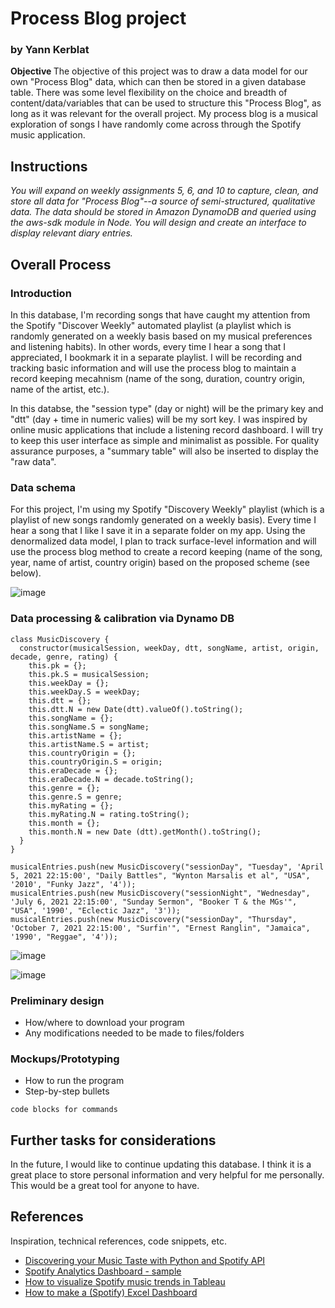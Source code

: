 # Process Blog project
### by Yann Kerblat

<strong>Objective </strong> The objective of this project was to draw a data model for our own "Process Blog" data, which can then be stored in a given database table. There was some level flexibility on the choice and breadth of content/data/variables that can be used to structure this "Process Blog", as long as it was relevant for the overall project. My process blog is a musical exploration of songs I have randomly come across through the Spotify music application. 


## Instructions

<em> You will expand on weekly assignments 5, 6, and 10 to capture, clean, and store all data for "Process Blog"--a source of semi-structured, qualitative data. The data should be stored in Amazon DynamoDB and queried using the aws-sdk module in Node. You will design and create an interface to display relevant diary entries. </em>


<!-- Similar to the AA meeting process, what is important in this conceptual work is to provide the user the ability to filter, explore, sort different dataseets on an interface that is able to update information on a regular basis whilst displaying quantitative and qualitative ratings of song
 -->

## Overall Process

### Introduction

In this database, I'm recording songs that have caught my attention from the Spotify "Discover Weekly" automated playlist (a playlist which is randomly generated on a weekly basis based on my musical preferences and listening habits). In other words, every time I hear a song that I appreciated, I bookmark it in a separate playlist. I will be recording and tracking basic information and will use the process blog to maintain a record keeping mecahnism (name of the song, duration, country origin, name of the artist, etc.).

In this databse, the "session type" (day or night) will be the primary key and "dtt" (day + time in numeric valies) will be my sort key. I was inspired by online music applications that include a listening record dashboard. I will try to keep this user interface as simple and minimalist as possible. For quality assurance purposes, a "summary table" will also be inserted to display the "raw data".

### Data schema

For this project, I'm using my Spotify "Discovery Weekly" playlist (which is a playlist of new songs randomly generated on a weekly basis). Every time I hear a song that I like I save it in a separate folder on my app. Using the denormalized data model, I plan to track surface-level information and will use the process blog method to create a record keeping (name of the song, year, name of artist, country origin) based on the proposed scheme (see below).

![image](https://user-images.githubusercontent.com/82052220/147319046-24ae2d0e-7689-49eb-9c96-c6de93f74aae.png)



### Data processing & calibration via Dynamo DB

```
class MusicDiscovery {
  constructor(musicalSession, weekDay, dtt, songName, artist, origin, decade, genre, rating) {
    this.pk = {};
    this.pk.S = musicalSession;
    this.weekDay = {};
    this.weekDay.S = weekDay;
    this.dtt = {}; 
    this.dtt.N = new Date(dtt).valueOf().toString();
    this.songName = {};
    this.songName.S = songName;
    this.artistName = {};
    this.artistName.S = artist;
    this.countryOrigin = {};
    this.countryOrigin.S = origin;
    this.eraDecade = {};
    this.eraDecade.N = decade.toString();
    this.genre = {};
    this.genre.S = genre;
    this.myRating = {};
    this.myRating.N = rating.toString();
    this.month = {};
    this.month.N = new Date (dtt).getMonth().toString();
  }
}
```

```
musicalEntries.push(new MusicDiscovery("sessionDay", "Tuesday", 'April 5, 2021 22:15:00', "Daily Battles", "Wynton Marsalis et al", "USA", '2010', "Funky Jazz", '4'));
musicalEntries.push(new MusicDiscovery("sessionNight", "Wednesday", 'July 6, 2021 22:15:00', "Sunday Sermon", "Booker T & the MGs'", "USA", '1990', "Eclectic Jazz", '3'));
musicalEntries.push(new MusicDiscovery("sessionDay", "Thursday", 'October 7, 2021 22:15:00', "Surfin'", "Ernest Ranglin", "Jamaica", '1990', "Reggae", '4'));
```

![image](https://user-images.githubusercontent.com/82052220/147319366-4f7f1b07-1401-460a-92b2-0c3453749f3f.png)


![image](https://user-images.githubusercontent.com/82052220/147319410-5cb72e03-8b39-43fd-9d5e-9f56a43a50eb.png)


### Preliminary design



* How/where to download your program
* Any modifications needed to be made to files/folders

### Mockups/Prototyping

* How to run the program
* Step-by-step bullets
```
code blocks for commands
```

## Further tasks for considerations 

In the future, I would like to continue updating this database. I think it is a great place to store personal information and very helpful for me personally. This would be a great tool for anyone to have.


## References

Inspiration, technical references, code snippets, etc.
* [Discovering your Music Taste with Python and Spotify API](https://laptrinhx.com/discovering-your-music-taste-with-python-and-spotify-api-2359421451/)
* [Spotify Analytics Dashboard - sample](https://dribbble.com/shots/5407591-Spotify-Analytics)
* [How to visualize Spotify music trends in Tableau](https://www.tableau.com/en-gb/about/blog/2019/7/how-visualize-spotify-music-trends-tableau)
* [How to make a (Spotify) Excel Dashboard](https://www.youtube.com/watch?v=qwnHoaY2hEk&ab_channel=ThruDesign)
